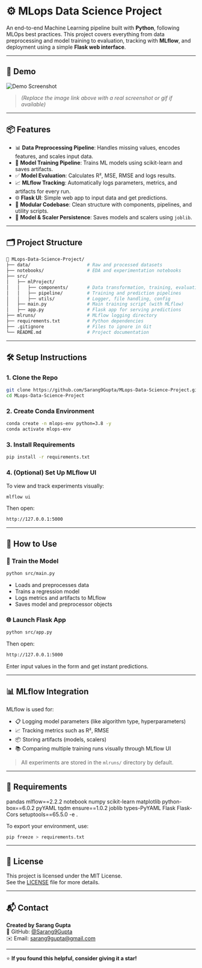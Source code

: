 # ⚙️ MLops Data Science Project

An end-to-end Machine Learning pipeline built with **Python**, following MLOps best practices. This project covers everything from data preprocessing and model training to evaluation, tracking with **MLflow**, and deployment using a simple **Flask web interface**.

---

## 📸 Demo

![Demo Screenshot](https://github.com/Sarang9Gupta/MLops-Data-Science-Project/assets/demo-screenshot-placeholder)

> *(Replace the image link above with a real screenshot or gif if available)*

---

## 📦 Features

- 📊 **Data Preprocessing Pipeline**: Handles missing values, encodes features, and scales input data.
- 🧠 **Model Training Pipeline**: Trains ML models using scikit-learn and saves artifacts.
- ✅ **Model Evaluation**: Calculates R², MSE, RMSE and logs results.
- 📈 **MLflow Tracking**: Automatically logs parameters, metrics, and artifacts for every run.
- 🌐 **Flask UI**: Simple web app to input data and get predictions.
- 📁 **Modular Codebase**: Clean structure with components, pipelines, and utility scripts.
- 💾 **Model & Scaler Persistence**: Saves models and scalers using `joblib`.

---

## 🗂️ Project Structure

```bash
📁 MLops-Data-Science-Project/
├── data/                     # Raw and processed datasets
├── notebooks/                # EDA and experimentation notebooks
├── src/
│   ├── mlProject/
│   │   ├── components/       # Data transformation, training, evaluation
│   │   ├── pipeline/         # Training and prediction pipelines
│   │   ├── utils/            # Logger, file handling, config
│   ├── main.py               # Main training script (with MLflow)
│   ├── app.py                # Flask app for serving predictions
├── mlruns/                   # MLflow logging directory
├── requirements.txt          # Python dependencies
├── .gitignore                # Files to ignore in Git
└── README.md                 # Project documentation
```

---

## 🛠️ Setup Instructions

### 1. Clone the Repo

```bash
git clone https://github.com/Sarang9Gupta/MLops-Data-Science-Project.git
cd MLops-Data-Science-Project
```

### 2. Create Conda Environment

```bash
conda create -n mlops-env python=3.8 -y
conda activate mlops-env
```


### 3. Install Requirements

```bash
pip install -r requirements.txt
```

### 4. (Optional) Set Up MLflow UI

To view and track experiments visually:

```bash
mlflow ui
```

Then open:

```bash
http://127.0.0.1:5000
```

---

## 🚀 How to Use

### 🔧 Train the Model

```bash
python src/main.py
```

- Loads and preprocesses data
- Trains a regression model
- Logs metrics and artifacts to MLflow
- Saves model and preprocessor objects

### 🌐 Launch Flask App

```bash
python src/app.py
```

Then open:

```bash
http://127.0.0.1:5000
```

Enter input values in the form and get instant predictions.

---

## 📊 MLflow Integration

MLflow is used for:

- 📋 Logging model parameters (like algorithm type, hyperparameters)
- 📈 Tracking metrics such as R², RMSE
- 📦 Storing artifacts (models, scalers)
- 📚 Comparing multiple training runs visually through MLflow UI

> All experiments are stored in the `mlruns/` directory by default.

---

## 📌 Requirements

pandas 
mlflow==2.2.2
notebook
numpy
scikit-learn
matplotlib
python-box==6.0.2
pyYAML
tqdm
ensure==1.0.2
joblib
types-PyYAML
Flask
Flask-Cors
setuptools==65.5.0
-e .

To export your environment, use:

```bash
pip freeze > requirements.txt
```

---

## 📝 License

This project is licensed under the MIT License.  
See the [LICENSE](LICENSE) file for more details.

---

## 📬 Contact

**Created by Sarang Gupta**  
🔗 GitHub: [@Sarang9Gupta](https://github.com/Sarang9Gupta)  
✉️ Email: sarang9gupta@gmail.com

---

⭐ **If you found this helpful, consider giving it a star!**
